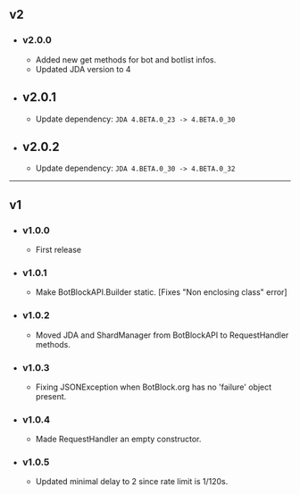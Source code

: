 ## v2

- ### v2.0.0
  - Added new get methods for bot and botlist infos.
  - Updated JDA version to 4

- ## v2.0.1
  - Update dependency: `JDA 4.BETA.0_23 -> 4.BETA.0_30`

- ## v2.0.2
  - Update dependency: `JDA 4.BETA.0_30 -> 4.BETA.0_32`

____
## v1

- ### v1.0.0
  - First release

- ### v1.0.1
  - Make BotBlockAPI.Builder static. [Fixes "Non enclosing class" error]

- ### v1.0.2
  - Moved JDA and ShardManager from BotBlockAPI to RequestHandler methods.

- ### v1.0.3
  - Fixing JSONException when BotBlock.org has no 'failure' object present.

- ### v1.0.4
  - Made RequestHandler an empty constructor.

- ### v1.0.5
  - Updated minimal delay to 2 since rate limit is 1/120s.
